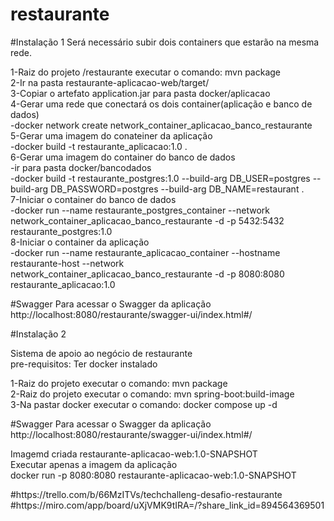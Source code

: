 # restaurante

#Instalação 1
Será necessário subir dois containers que estarão na mesma rede.
<p>
1-Raiz do projeto /restaurante executar o comando: mvn package </br>
2-Ir na pasta restaurante-aplicacao-web/target/ </br>
3-Copiar o artefato application.jar para pasta docker/aplicacao </br>
4-Gerar uma rede que conectará os dois container(aplicação e banco de dados) </br>
-docker network create network_container_aplicacao_banco_restaurante </br>
5-Gerar uma imagem do conateiner da aplicação </br>
-docker build -t restaurante_aplicacao:1.0 . </br>
6-Gerar uma imagem do container do banco de dados </br>
-ir para pasta docker/bancodados </br>
-docker build -t restaurante_postgres:1.0 --build-arg DB_USER=postgres --build-arg DB_PASSWORD=postgres --build-arg DB_NAME=restaurant .</br>
7-Iniciar o container do banco de dados </br>
-docker run --name restaurante_postgres_container --network network_container_aplicacao_banco_restaurante -d -p 5432:5432 restaurante_postgres:1.0 </br>
8-Iniciar o container da aplicação </br>
-docker run  --name restaurante_aplicacao_container --hostname restaurante-host --network network_container_aplicacao_banco_restaurante -d -p 8080:8080 restaurante_aplicacao:1.0 </br>
</p>
#Swagger
Para acessar o Swagger da aplicação
http://localhost:8080/restaurante/swagger-ui/index.html#/
</p>

#Instalação 2

<p>
Sistema de apoio ao negócio de restaurante </br>
pre-requisitos: Ter docker instalado </br>

1-Raiz do projeto executar o comando: mvn package </br>
2-Raiz do projeto executar o comando: mvn spring-boot:build-image </br>
3-Na pastar docker executar o comando: docker compose up -d </br>


#Swagger
Para acessar o Swagger da aplicação </br>
http://localhost:8080/restaurante/swagger-ui/index.html#/ </br>

Imagemd criada restaurante-aplicacao-web:1.0-SNAPSHOT </br>
Executar apenas a imagem da aplicação </br>
docker run -p 8080:8080 restaurante-aplicacao-web:1.0-SNAPSHOT </br>
</p>
<p>
#https://trello.com/b/66MzITVs/techchalleng-desafio-restaurante </br>
#https://miro.com/app/board/uXjVMK9tIRA=/?share_link_id=894564369501 </br>
</p>

